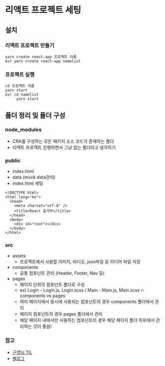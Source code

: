 # 리액트 프로젝트 세팅

## 설치
### 리액트 프로젝트 만들기 
```
yarn create react-app 프로젝트 이름
ex) yarn create react-app namelist
```
### 프로젝트 실행
```
cd 프로젝트 이름
yarn start
ex) cd namelist
     yarn start
```
   
## 폴더 정리 및 폴더 구성
### node_modules
- CRA를 구성하는 모든 패키지 소스 코드가 존재하는 폴더
- 리액트 프로젝트 진행하면서 그냥 없는 폴더라고 생각하기
  
### public
- index.html
- data (mock data관리)
- index.html 세팅
```JavaScrupt
<!DOCTYPE html>
<html lang="ko">
  <head>
    <meta charset="utf-8" />
    <title>React 출석부</title>
  </head>
  <body>
    <div id="root"></div>
  </body>
</html>
```
   
### src
- assets
  - 프로젝트에서 사용할 이미지, 비디오, json파일 등 미디어 파일 저장
- components
  - 공통 컴포넌트 관리 (Header, Footer, Nav 등)
- pages
  - 페이지 단위의 컴포넌트 폴더로 구성
  - ex) Login - Login.js, Login.scss / Main - Main.js, Main.scss
🔥 components vs pages
  - 여러 페이지에서 동시에 사용되는 컴포넌트의 경우 components 폴더에서 관리
  - 페이지 컴포넌트의 경우 pages 폴더에서 관리
  - 해당 페이지 내에서만 사용하는 컴포넌트의 경우 해당 페이지 폴더 하위에서 관리하는 것이 좋음!


### 참고
- [근영님 TIL](https://github.com/yyeonggg/TIL/blob/master/React/setting.md)
- [벨로그](https://velog.io/@_seeul/React-%EB%A6%AC%EC%95%A1%ED%8A%B8%EB%A1%9C-%ED%94%84%EB%A1%9C%EC%A0%9D%ED%8A%B8%EB%A5%BC-%EC%A7%84%ED%96%89%ED%95%A0%EB%95%8C-%EC%96%B4%EB%96%BB%EA%B2%8C-%ED%8F%B4%EB%8D%94-%EA%B5%AC%EC%A1%B0%EB%A5%BC-%EC%9E%A1%EB%8A%94%EA%B2%83%EC%9D%B4-%EC%A2%8B%EC%9D%84%EA%B9%8C)

